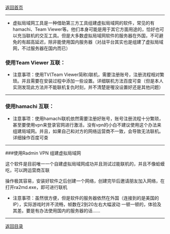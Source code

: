 [返回首页](./Home)

***
* 虚拟局域网工具是一种借助第三方工具组建虚拟局域网的软件，常见的有hamachi、Team Viewer等。他们本身可能是用于其它方面用途的，恰好也可以充当联机的交互工具。但是大多数虚拟局域网软件的服务器在外国，不可避免的有超高延迟，除非能使用国内服务器（对战平台其实也是组建了虚拟局域网，不过服务器在国内而已）

### 使用Team Viewer 互联：


* 注意事项：使用TV(Team Viewer简称)联机，需要注册账号，注册流程相对繁琐。并且需要在安装过程中添加一些设置。详细联机方法百度可查（但是本人实测发现此方法并不能联机复仇时刻，并不清楚是喔没设置好还是其他问题）


***

### 使用hamachi 互联：


* 注意事项：使用hamachi联机依然需要注册好账号，账号注册流程十分繁琐，甚至要使用vpn来登录官网进行激活，没有vpn的小白不建议使用这个办法来组建局域网。并且，如果自己和对方的网络运营商不一致，会导致无法联机。详细操作百度可查

***
###使用Radmin VPN 组建虚拟局域网

这个软件是目前唯一一个自建虚拟局域网成功并且测试过能联机的，并且不像蛤蟆吃，可以跨运营商互联

操作极其容易，安装好软件之后创建一个网络，创建完毕后邀请朋友加入网络，在打开ra2md.exe，即可进行联机

* 注意事项：虽然很方便，但是软件的服务器依然在外国（连接到的是美国的IP），实际游戏时并不流畅，帧数在2到20左右大幅波动
一顿一顿的，体验及其差。要是有办法使用国内的服务器的话......



***
[返回目录](./常见问题指南)